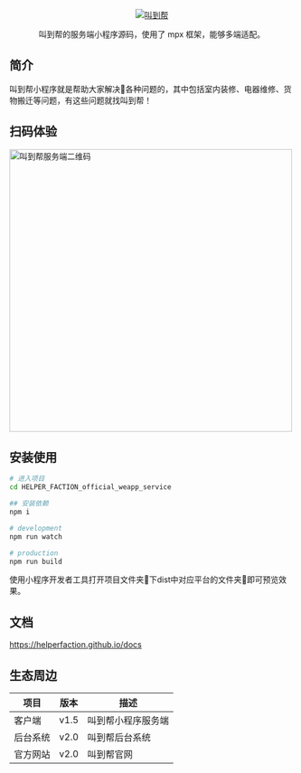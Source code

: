 <p align="center">
    <a href="https://helperfaction.github.io/">
        <img alt="叫到帮" src="https://github.com/helperfaction/image/logo.png" width:="500">
    </a>
</p>

<p align="center">
    叫到帮的服务端小程序源码，使用了 mpx 框架，能够多端适配。
</p>

<!-- ![test-status](https://github.com/helperfaction/weapp/test/badge.svg)
![docs-status](https://github.com/helperfaction/weapp/docs/badge.svg) -->

## 简介

叫到帮小程序就是帮助大家解决🧰各种问题的，其中包括室内装修、电器维修、货物搬迁等问题，有这些问题就找叫到帮！

## 扫码体验

<img alt="叫到帮服务端二维码" src="https://github.com/helperfaction/image/Qrcode.png" width="500">

## 安装使用

```bash
# 进入项目
cd HELPER_FACTION_official_weapp_service

## 安装依赖
npm i

# development
npm run watch

# production
npm run build
```

使用小程序开发者工具打开项目文件夹📁下dist中对应平台的文件夹📁即可预览效果。

## 文档

https://helperfaction.github.io/docs

## 生态周边

|项目|版本|描述|
--|--|--
|客户端|v1.5|叫到帮小程序服务端|
|后台系统|v2.0|叫到帮后台系统|
|官方网站|v2.0|叫到帮官网|
